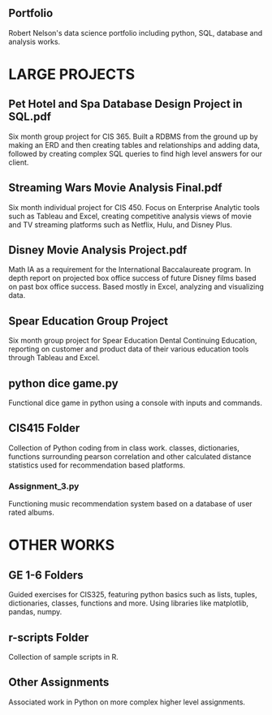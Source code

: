 ## Portfolio
Robert Nelson's data science portfolio including python, SQL, database and analysis works.

# LARGE PROJECTS

## Pet Hotel and Spa Database Design Project in SQL.pdf
Six month group project for CIS 365. Built a RDBMS from the ground up by making an ERD and then creating tables and relationships and adding data, followed by creating complex SQL queries to find high level answers for our client.

## Streaming Wars Movie Analysis Final.pdf
Six month individual project for CIS 450. Focus on Enterprise Analytic tools such as Tableau and Excel, creating competitive analysis views of movie and TV streaming platforms such as Netflix, Hulu, and Disney Plus.

## Disney Movie Analysis Project.pdf
Math IA as a requirement for the International Baccalaureate program. In depth report on projected box office success of future Disney films based on past box office success. Based mostly in Excel, analyzing and visualizing data.

## Spear Education Group Project
Six month group project for Spear Education Dental Continuing Education, reporting on customer and product data of their various education tools through Tableau and Excel. 

## python dice game.py
Functional dice game in python using a console with inputs and commands.

## CIS415 Folder
Collection of Python coding from in class work. classes, dictionaries, functions surrounding pearson correlation and other calculated distance statistics used for recommendation based platforms.
  ### Assignment_3.py
  Functioning music recommendation system based on a database of user rated albums.


# OTHER WORKS

## GE 1-6 Folders
Guided exercises for CIS325, featuring python basics such as lists, tuples, dictionaries, classes, functions and more. Using libraries like matplotlib, pandas, numpy.

## r-scripts Folder
Collection of sample scripts in R.

## Other Assignments
Associated work in Python on more complex higher level assignments.
